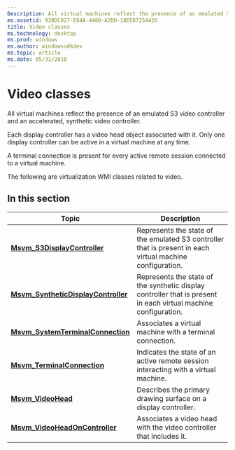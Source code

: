 ```yaml
---
Description: All virtual machines reflect the presence of an emulated S3 video controller and an accelerated, synthetic video controller.
ms.assetid: 93BDC827-E84A-4460-A2DD-18EE87254426
title: Video classes
ms.technology: desktop
ms.prod: windows
ms.author: windowssdkdev
ms.topic: article
ms.date: 05/31/2018
---
```


# Video classes

All virtual machines reflect the presence of an emulated S3 video controller and an accelerated, synthetic video controller.

Each display controller has a video head object associated with it. Only one display controller can be active in a virtual machine at any time.

A terminal connection is present for every active remote session connected to a virtual machine.

The following are virtualization WMI classes related to video.

## In this section



| Topic                                                                                  | Description                                                                                                                |
|----------------------------------------------------------------------------------------|----------------------------------------------------------------------------------------------------------------------------|
| [**Msvm\_S3DisplayController**](msvm-s3displaycontroller.md)<br/>               | Represents the state of the emulated S3 controller that is present in each virtual machine configuration.<br/>       |
| [**Msvm\_SyntheticDisplayController**](msvm-syntheticdisplaycontroller.md)<br/> | Represents the state of the synthetic display controller that is present in each virtual machine configuration.<br/> |
| [**Msvm\_SystemTerminalConnection**](msvm-systemterminalconnection.md)<br/>     | Associates a virtual machine with a terminal connection.<br/>                                                        |
| [**Msvm\_TerminalConnection**](msvm-terminalconnection.md)<br/>                 | Indicates the state of an active remote session interacting with a virtual machine.<br/>                             |
| [**Msvm\_VideoHead**](msvm-videohead.md)<br/>                                   | Describes the primary drawing surface on a display controller.<br/>                                                  |
| [**Msvm\_VideoHeadOnController**](msvm-videoheadoncontroller.md)<br/>           | Associates a video head with the video controller that includes it.<br/>                                             |



 

 

 




